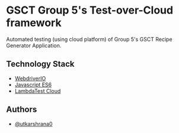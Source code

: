 # GSCT Group 5's Test-over-Cloud framework

Automated testing (using cloud platform) of Group 5's GSCT Recipe Generator Application.



## Technology Stack

 - [WebdriverIO](https://webdriver.io/)
 - [Javascript ES6](https://www.javascript.com/)
 - [LambdaTest Cloud](https://www.lambdatest.com/intl/en-gb)


## Authors

- [@utkarshrana0](https://github.com/utkarshrana0)

